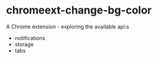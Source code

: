 # chromeext-change-bg-color

A Chrome extension - exploring the available api:s

- notifications
- storage
- tabs
